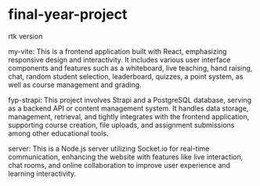 # final-year-project
rtk version

my-vite: This is a frontend application built with React, emphasizing responsive design and interactivity. It includes various user interface components and features such as a whiteboard, live teaching, hand raising, chat, random student selection, leaderboard, quizzes, a point system, as well as course management and grading.

fyp-strapi: This project involves Strapi and a PostgreSQL database, serving as a backend API or content management system. It handles data storage, management, retrieval, and tightly integrates with the frontend application, supporting course creation, file uploads, and assignment submissions among other educational tools.

server: This is a Node.js server utilizing Socket.io for real-time communication, enhancing the website with features like live interaction, chat rooms, and online collaboration to improve user experience and learning interactivity.


